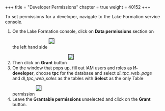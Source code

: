 +++
title = "Developer Permissions"
chapter = true
weight = 40152
+++

<div style="text-align: justify">
  To set permissions for a developer, navigate to the Lake Formation service console.
  <div style="text-align: left">
    <ol>
      <li>On the Lake Formation console, click on <b>Data permissions</b> section on the left hand side <img src="/images/DataPermissions.png" style="margin:15px 0px; border:1px solid black"/>
      </li>
      <li>Then click on <b>Grant</b> button <img src="/images/DataPermissions-Grant.png" style="margin:15px 0px; border:1px solid black"/>
      </li>
      <li>On the window that pops up, fill out IAM users and roles as <b>lf-developer</b>, choose <b>tpc</b> for the database and select <i>dl_tpc_web_page</i> and <i>dl_tpc_web_sales</i> as the tables with <b>Select</b> as the only Table permission <img src="/images/developer-perms.png" style="margin:15px 0px; border:1px solid black"/></li>
      <li>Leave the <b> Grantable permissions </b> unselected and click on the <b>Grant</b> button.</li>
    </ol>
  </div>
</div>
